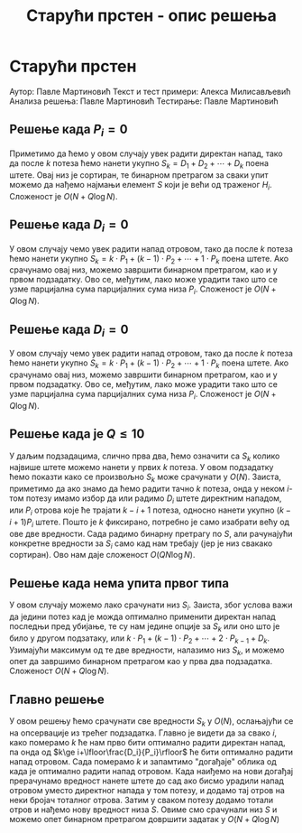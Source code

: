 ﻿---
title: Старући прстен - опис решења
---

# Старући прстен
Аутор: Павле Мартиновић
Текст и тест примери: Алекса Милисављевић
Анализа решења: Павле Мартиновић
Тестирање: Павле Мартиновић

## Решење када $P_i=0$

Приметимо да ћемо у овом случају увек радити директан напад, тако да после $k$ потеза ћемо нанети укупно $S_k=D_1+D_2+\cdots+D_k$ поена штете. Овај низ је сортиран, те бинарном претрагом за сваки упит можемо да нађемо најмањи елемент $S$ који је већи од траженог $H_i$. Сложеност је $O(N+Q\log N)$.

## Решење када $D_i=0$

У овом случају чемо увек радити напад отровом, тако да после $k$ потеза ћемо нанети укупно $S_k=k\cdot P_1+(k-1)\cdot P_2+\cdots+1\cdot P_k$ поена штете. Ако срачунамо овај низ, можемо завршити бинарном претрагом, као и у првом подзадатку. Ово се, међутим, лако може урадити тако што се узме парцијална сума парцијалних сума низа $P_i$. Сложеност је $O(N+Q\log N)$.

## Решење када $D_i=0$

У овом случају чемо увек радити напад отровом, тако да после $k$ потеза ћемо нанети укупно $S_k=k\cdot P_1+(k-1)\cdot P_2+\cdots+1\cdot P_k$ поена штете. Ако срачунамо овај низ, можемо завршити бинарном претрагом, као и у првом подзадатку. Ово се, међутим, лако може урадити тако што се узме парцијална сума парцијалних сума низа $P_i$. Сложеност је $O(N+Q\log N)$.

## Решење када је $Q\leq 10$
У даљим подзадацима, слично прва два, ћемо означити са $S_k$ колико највише штете можемо нанети у првих $k$ потеза. У овом подзадатку ћемо показти како се произвољно $S_k$ може срачунати у $O(N)$. Заиста, приметимо да ако знамо да ћемо радити тачно $k$ потеза, онда у неком $i$-том потезу имамо избор да или радимо $D_i$ штете директним нападом, или $P_i$ отрова које ће трајати $k-i+1$ потеза, односно нанети укупно $(k-i+1)P_i$ штете. Пошто је $k$ фиксирано, потребно је само изабрати већу од ове две вредности. Сада радимо бинарну претрагу по $S$, али рачунајући конкретне вредности за $S_i$ само кад нам требају (јер је низ свакако сортиран). Ово нам даје сложеност $O(QN\log N)$.
## Решење када нема упита првог типа
У овом случају можемо лако срачунати низ $S_i$. Заиста, због услова важи да једини потез кад је можда оптимално применити директан напад последњи пред убијање, те су нам једине опције за $S_k$ или оно што је било у другом подзатаку, или $k\cdot P_1+(k-1)\cdot P_2+\cdots+2\cdot P_{k-1}+D_k$. Узимајући максимум од те две вредности, налазимо низ $S_k$, и можемо опет да завршимо бинарном претрагом као у прва два подзадатка. Сложеност $O(N+Q\log N)$.

## Главно решење

У овом решењу ћемо срачунати све вредности $S_k$ у $O(N)$, ослањајући се на опсервације из трећег подзадатка. Главно је видети да за свако $i$, како померамо $k$ ће нам прво бити оптимално радити директан напад, па онда од  $k\ge i+\lfloor\frac{D_i}{P_i}\rfloor$ ће бити оптимално радити напад отровом. Сада померамо $k$ и запамтимо "догађаје" облика од када је оптимално радити напад отровом. Када наиђемо на нови догађај прерачунамо вредност нанете штете до сад ако бисмо урадили напад отровом уместо директног напада у том потезу, и додамо тај отров на неки бројач тоталног отрова. Затим у сваком потезу додамо тотали отров и нађемо нову вредност низа $S$. Овиме смо срачунали низ $S$ и можемо опет бинарном претрагом довршити задатак у $O(N+Q\log N)$
